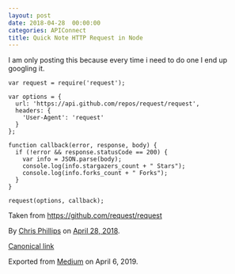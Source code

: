 ```yaml
---
layout: post
date: 2018-04-28  00:00:00
categories: APIConnect
title: Quick Note HTTP Request in Node
---
```



I am only posting this because every time i need to do one I end up
googling it.

```
var request = require('request');

var options = {
  url: 'https://api.github.com/repos/request/request',
  headers: {
    'User-Agent': 'request'
  }
};

function callback(error, response, body) {
  if (!error && response.statusCode == 200) {
    var info = JSON.parse(body);
    console.log(info.stargazers_count + " Stars");
    console.log(info.forks_count + " Forks");
  }
}

request(options, callback);
```

Taken from <https://github.com/request/request>





By [Chris Phillips](https://medium.com/@cminion) on
[April 28, 2018](https://medium.com/p/b7879d7b2d2e).

[Canonical
link](https://medium.com/@cminion/quick-note-http-request-in-node-b7879d7b2d2e)

Exported from [Medium](https://medium.com) on April 6, 2019.
